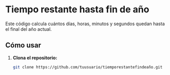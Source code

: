 # Tiempo restante hasta fin de año

Este código calcula cuántos días, horas, minutos y segundos quedan hasta el final del año actual.

## Cómo usar

1. **Clona el repositorio:**
   ```bash
   git clone https://github.com/tuusuario/tiemporestantefindeaño.git
